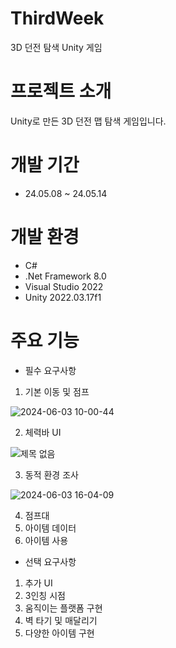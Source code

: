# ThirdWeek
3D 던전 탐색 Unity 게임

# 프로젝트 소개
Unity로 만든 3D 던전 맵 탐색 게임입니다.

# 개발 기간
* 24.05.08 ~ 24.05.14

# 개발 환경
* C#
* .Net Framework 8.0
* Visual Studio 2022
* Unity 2022.03.17f1

# 주요 기능
* 필수 요구사항
1. 기본 이동 및 점프

![2024-06-03 10-00-44](https://github.com/jhj603/ThirdWeek/assets/82034869/5311c170-517a-42ed-b64f-df8cee2c8a52)

2. 체력바 UI
   
![제목 없음](https://github.com/jhj603/ThirdWeek/assets/82034869/5926c6e2-da07-44e2-9d4f-e425cf7c9d6f)

3. 동적 환경 조사

![2024-06-03 16-04-09](https://github.com/jhj603/ThirdWeek/assets/82034869/2df473c3-886a-414b-ada6-16352f5d0050)

4. 점프대
5. 아이템 데이터
6. 아이템 사용
* 선택 요구사항
1. 추가 UI
2. 3인칭 시점
3. 움직이는 플랫폼 구현
4. 벽 타기 및 매달리기
5. 다양한 아이템 구현
